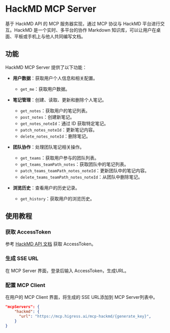 # HackMD MCP Server

基于 HackMD API 的 MCP 服务器实现，通过 MCP 协议与 HackMD 平台进行交互。HackMD 是一个实时、多平台的协作 Markdown 知识库，可以让用户在桌面、平板或手机上与他人共同编写文档。

## 功能

HackMD MCP Server 提供了以下功能：

- **用户数据**：获取用户个人信息和相关配置。
    - `get_me`：获取用户数据。

- **笔记管理**：创建、读取、更新和删除个人笔记。
    - `get_notes`：获取用户的笔记列表。
    - `post_notes`：创建新笔记。
    - `get_notes_noteId`：通过 ID 获取特定笔记。
    - `patch_notes_noteId`：更新笔记内容。
    - `delete_notes_noteId`：删除笔记。

- **团队协作**：处理团队笔记相关操作。
    - `get_teams`：获取用户参与的团队列表。
    - `get_teams_teamPath_notes`：获取团队中的笔记列表。
    - `patch_teams_teamPath_notes_noteId`：更新团队中的笔记内容。
    - `delete_teams_teamPath_notes_noteId`：从团队中删除笔记。

- **浏览历史**：查看用户的历史记录。
    - `get_history`：获取用户的浏览历史。

## 使用教程

### 获取 AccessToken

参考 [HackMD API 文档](https://hackmd.io/@hackmd-api/developer-portal/https%3A%2F%2Fhackmd.io%2F%40hackmd-api%2FrkoVeBXkq) 获取 AccessToken。

### 生成 SSE URL

在 MCP Server 界面，登录后输入 AccessToken，生成URL。

### 配置 MCP Client

在用户的 MCP Client 界面，将生成的 SSE URL添加到 MCP Server列表中。

``` json
"mcpServers": {
    "hackmd": {
      "url": "https://mcp.higress.ai/mcp-hackmd/{generate_key}",
    }
}
```
